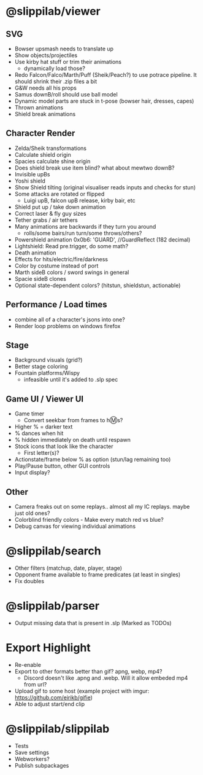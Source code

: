 # @slippilab/viewer

## SVG

- Bowser upsmash needs to translate up
- Show objects/projectiles
- Use kirby hat stuff or trim their animations
  - dynamically load those?
- Redo Falcon/Falco/Marth/Puff (Sheik/Peach?) to use potrace pipeline. It should shrink their .zip files a bit
- G&W needs all his props
- Samus downB/roll should use ball model
- Dynamic model parts are stuck in t-pose (bowser hair, dresses, capes)
- Thrown animations
- Shield break animations

## Character Render

- Zelda/Sheik transformations
- Calculate shield origin
- Spacies calculate shine origin
- Does shield break use item blind? what about mewtwo downB?
- Invisible upBs
- Yoshi shield
- Show Shield tilting (original visualiser reads inputs and checks for stun)
- Some attacks are rotated or flipped
  - Luigi upB, falcon upB release, kirby bair, etc
- Shield put up / take down animation
- Correct laser & fly guy sizes
- Tether grabs / air tethers
- Many animations are backwards if they turn you around
  - rolls/some bairs/run turn/some throws/others?
- Powershield animation 0x0b6: 'GUARD', //GuardReflect (182 decimal)
- Lightshield: Read pre.trigger, do some math?
- Death animation
- Effects for hits/electric/fire/darkness
- Color by costume instead of port
- Marth sideB colors / sword swings in general
- Spacie sideB clones
- Optional state-dependent colors? (hitstun, shieldstun, actionable)

## Performance / Load times

- combine all of a character's jsons into one?
- Render loop problems on windows firefox

## Stage

- Background visuals (grid?)
- Better stage coloring
- Fountain platforms/Wispy
  - infeasible until it's added to .slp spec

## Game UI / Viewer UI

- Game timer
  - Convert seekbar from frames to h:m:s?
- Higher % = darker text
- % dances when hit
- % hidden immediately on death until respawn
- Stock icons that look like the character
  - First letter(s)?
- Actionstate/frame below % as option (stun/lag remaining too)
- Play/Pause button, other GUI controls
- Input display?

## Other

- Camera freaks out on some replays.. almost all my IC replays. maybe just old ones?
- Colorblind friendly colors - Make every match red vs blue?
- Debug canvas for viewing individual animations

# @slippilab/search

- Other filters (matchup, date, player, stage)
- Opponent frame available to frame predicates (at least in singles)
- Fix doubles

# @slippilab/parser

- Output missing data that is present in .slp (Marked as TODOs)

# Export Highlight

- Re-enable
- Export to other formats better than gif? apng, webp, mp4?
  - Discord doesn't like .apng and .webp. Will it allow embeded mp4 from url?
- Upload gif to some host (example project with imgur: https://github.com/eirikb/gifie)
- Able to adjust start/end clip

# @slippilab/slippilab

- Tests
- Save settings
- Webworkers?
- Publish subpackages
